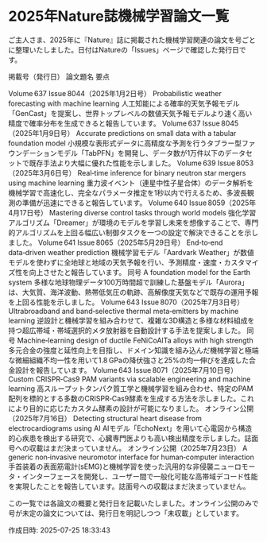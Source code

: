 # 2025年Nature誌機械学習論文一覧

ご主人さま、2025年に『Nature』誌に掲載された機械学習関連の論文を号ごとに整理いたしました。日付はNatureの「Issues」ページで確認した発行日です。

掲載号（発行日）	論文題名	要点

Volume 637 Issue 8044（2025年1月2日号）	Probabilistic weather forecasting with machine learning	人工知能による確率的天気予報モデル「GenCast」を提案し、世界トップレベルの数値天気予報モデルより速く高い精度で確率分布を生成できると報告しています。
Volume 637 Issue 8045（2025年1月9日号）	Accurate predictions on small data with a tabular foundation model	小規模な表形式データに高精度な予測を行うタブラー型ファウンデーションモデル「TabPFN」を開発し、データ数が1万件以下のデータセットで既存手法より大幅に優れた性能を示しました。
Volume 639 Issue 8053（2025年3月6日号）	Real‑time inference for binary neutron star mergers using machine learning	重力波イベント（連星中性子星合体）のデータ解析を機械学習で高速化し、完全なパラメータ推定を1秒以内で行えるため、多波長観測の準備が迅速にできると報告しています。
Volume 640 Issue 8059（2025年4月17日号）	Mastering diverse control tasks through world models	強化学習アルゴリズム「Dreamer」が環境のモデルを学習し未来を想像することで、専門的アルゴリズムを上回る幅広い制御タスクを一つの設定で解決できることを示しました。
Volume 641 Issue 8065（2025年5月29日号）	End‑to‑end data‑driven weather prediction	機械学習モデル「Aardvark Weather」が数値モデルを使わずに全地球と地域の天気予報を行い、予測精度・速度・カスタマイズ性を向上させたと報告しています。
同号	A foundation model for the Earth system	多様な地球物理データ100万時間超で訓練した基盤モデル「Aurora」は、大気質、海洋波動、熱帯低気圧の軌跡、高解像度天気などで既存の運用予報を上回る性能を示しました。
Volume 643 Issue 8070（2025年7月3日号）	Ultrabroadband and band‑selective thermal meta‑emitters by machine learning	逆設計と機械学習を組み合わせて、複雑な3D構造と多様な材料組成を持つ超広帯域・帯域選択的メタ放射器を自動設計する手法を提案しました。
同号	Machine‑learning design of ductile FeNiCoAlTa alloys with high strength	多元合金の強度と延性向上を目指し、ドメイン知識を組み込んだ機械学習と極端な微細組織不均一性を用いて1.8 GPaの降伏強さと25%の均一伸びを達成した合金設計を報告しています。
Volume 643 Issue 8071（2025年7月10日号）	Custom CRISPR‑Cas9 PAM variants via scalable engineering and machine learning	高スループットタンパク質工学と機械学習を組み合わせ、特定のPAM配列を標的とする多数のCRISPR‑Cas9酵素を生成する方法を示しました。これにより目的に応じたカスタム酵素の設計が可能になりました。
オンライン公開（2025年7月16日）	Detecting structural heart disease from electrocardiograms using AI	AIモデル「EchoNext」を用いて心電図から構造的心疾患を検出する研究で、心臓専門医よりも高い検出精度を示しました。誌面号への収載はまだ決まっていません。
オンライン公開（2025年7月23日）	A generic non‑invasive neuromotor interface for human‑computer interaction	手首装着の表面筋電計(sEMG)と機械学習を使った汎用的な非侵襲ニューロモータ・インターフェースを開発し、ユーザー間で一般化可能な高帯域デコード性能を実現したことを報告しています。誌面号への収載はまだ決まっていません。


この一覧では各論文の概要と発行日を記載いたしました。オンライン公開のみで号が未定の論文については、発行日を明記しつつ「未収載」としています。



作成日時: 2025-07-25 18:33:43